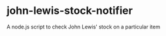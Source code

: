john-lewis-stock-notifier
=========================

A node.js script to check John Lewis' stock on a particular item
